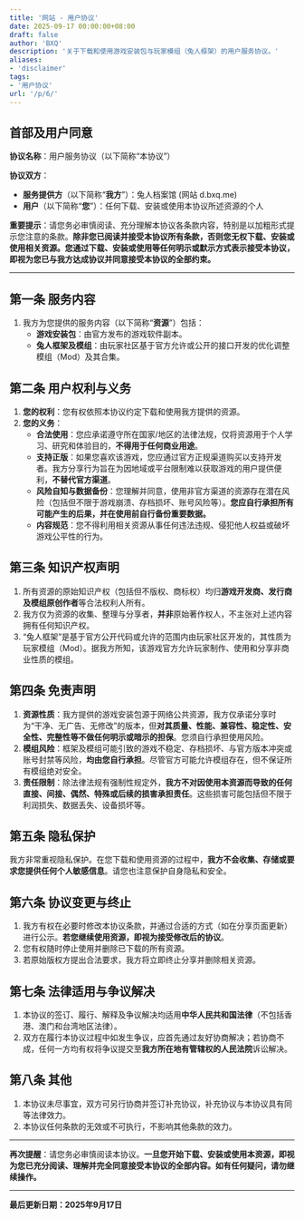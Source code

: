 ```yaml
---
title: '网站 - 用户协议'
date: 2025-09-17 00:00:00+08:00
draft: false
author: 'BXQ'
description: '关于下载和使用游戏安装包与玩家模组（兔人框架）的用户服务协议。'
aliases:
- 'disclaimer'
tags:
- '用户协议'
url: '/p/6/'
---
```


## **首部及用户同意**

**协议名称**：用户服务协议（以下简称“本协议”）

**协议双方**：
*   **服务提供方**（以下简称“**我方**”）：兔人档案馆 (网站 d.bxq.me)
*   **用户**（以下简称“**您**”）：任何下载、安装或使用本协议所述资源的个人

**重要提示**：请您务必审慎阅读、充分理解本协议各条款内容，特别是以加粗形式提示您注意的条款。**除非您已阅读并接受本协议所有条款，否则您无权下载、安装或使用相关资源。您通过下载、安装或使用等任何明示或默示方式表示接受本协议，即视为您已与我方达成协议并同意接受本协议的全部约束。**

---

## **第一条 服务内容**

1.  我方为您提供的服务内容（以下简称“**资源**”）包括：
    *   **游戏安装包**：由官方发布的游戏软件副本。
    *   **兔人框架及模组**：由玩家社区基于官方允许或公开的接口开发的优化调整模组（Mod）及其合集。

## **第二条 用户权利与义务**

1.  **您的权利**：您有权依照本协议约定下载和使用我方提供的资源。
2.  **您的义务**：
    *   **合法使用**：您应承诺遵守所在国家/地区的法律法规，仅将资源用于个人学习、研究和体验目的，**不得用于任何商业用途**。
    *   **支持正版**：如果您喜欢该游戏，您应通过官方正规渠道购买以支持开发者。我方分享行为旨在为因地域或平台限制难以获取游戏的用户提供便利，**不替代官方渠道**。
    *   **风险自知与数据备份**：您理解并同意，使用非官方渠道的资源存在潜在风险（包括但不限于游戏崩溃、存档损坏、账号风险等）。**您应自行承担所有可能产生的后果，并在使用前自行备份重要数据。**
    *   **内容规范**：您不得利用相关资源从事任何违法违规、侵犯他人权益或破坏游戏公平性的行为。

## **第三条 知识产权声明**

1.  所有资源的原始知识产权（包括但不版权、商标权）均归**游戏开发商、发行商及模组原创作者**等合法权利人所有。
2.  我方仅为资源的收集、整理与分享者，**并非**原始著作权人，不主张对上述内容拥有任何知识产权。
3.  “兔人框架”是基于官方公开代码或允许的范围内由玩家社区开发的，其性质为玩家模组（Mod）。据我方所知，该游戏官方允许玩家制作、使用和分享非商业性质的模组。

## **第四条 免责声明**

1.  **资源性质**：我方提供的游戏安装包源于网络公共资源，我方仅承诺分享时为“干净、无广告、无修改”的版本，但**对其质量、性能、兼容性、稳定性、安全性、完整性等不做任何明示或暗示的担保**。您须自行承担使用风险。
2.  **模组风险**：框架及模组可能引致的游戏不稳定、存档损坏、与官方版本冲突或账号封禁等风险，**均由您自行承担**。尽管官方可能允许模组存在，但不保证所有模组绝对安全。
3.  **责任限制**：除法律法规有强制性规定外，**我方不对因使用本资源而导致的任何直接、间接、偶然、特殊或后续的损害承担责任**。这些损害可能包括但不限于利润损失、数据丢失、设备损坏等。

## **第五条 隐私保护**

我方非常重视隐私保护。在您下载和使用资源的过程中，**我方不会收集、存储或要求您提供任何个人敏感信息**。请您也注意保护自身隐私和安全。

## **第六条 协议变更与终止**

1.  我方有权在必要时修改本协议条款，并通过合适的方式（如在分享页面更新）进行公示。**若您继续使用资源，即视为接受修改后的协议**。
2.  您有权随时停止使用并删除已下载的所有资源。
3.  若原始版权方提出合法要求，我方将立即终止分享并删除相关资源。

## **第七条 法律适用与争议解决**

1.  本协议的签订、履行、解释及争议解决均适用**中华人民共和国法律**（不包括香港、澳门和台湾地区法律）。
2.  双方在履行本协议过程中如发生争议，应首先通过友好协商解决；若协商不成，任何一方均有权将争议提交至**我方所在地有管辖权的人民法院**诉讼解决。

## **第八条 其他**

1.  本协议未尽事宜，双方可另行协商并签订补充协议，补充协议与本协议具有同等法律效力。
2.  本协议任何条款的无效或不可执行，不影响其他条款的效力。

---

**再次提醒**：请您务必审慎阅读本协议。**一旦您开始下载、安装或使用本资源，即视为您已充分阅读、理解并完全同意接受本协议的全部内容。如有任何疑问，请勿继续操作。**

---

**最后更新日期：2025年9月17日**

